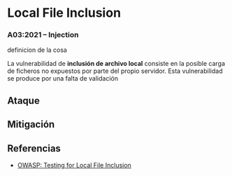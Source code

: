 # Local File Inclusion
### A03:2021 – Injection
definicion de la cosa

La vulnerabilidad de **inclusión de archivo local** consiste en la posible carga de ficheros no expuestos por parte del propio servidor.
Esta vulnerabilidad se produce por una falta de validación 

## Ataque

## Mitigación

## Referencias
- [OWASP: Testing for Local File Inclusion](https://owasp.org/www-project-web-security-testing-guide/v42/4-Web_Application_Security_Testing/07-Input_Validation_Testing/11.1-Testing_for_Local_File_Inclusion)